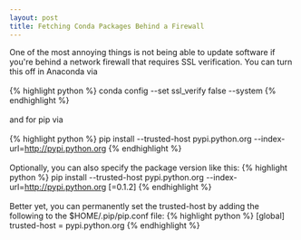 ```yaml
---
layout: post
title: Fetching Conda Packages Behind a Firewall
---
```


<!--
<img class="img-left" align="left" src="{{ site.url }}/images/">
-->

One of the most annoying things is not being able to update software if you're behind a network firewall that requires SSL verification. You can turn this off in Anaconda via
<br><br>
{% highlight python %}
conda config --set ssl_verify false --system
{% endhighlight %}
<br><br>
and for pip via
<br><br>
{% highlight python %}
pip install --trusted-host pypi.python.org --index-url=http://pypi.python.org <package name>
{% endhighlight %}
<br><br>
Optionally, you can also specify the package version like this:
{% highlight python %}
pip install --trusted-host pypi.python.org --index-url=http://pypi.python.org <package name>[=0.1.2]
{% endhighlight %}
<br><br>
Better yet, you can permanently set the trusted-host by adding the following to the $HOME/.pip/pip.conf file:
{% highlight python %}
[global]
trusted-host = pypi.python.org
{% endhighlight %}

